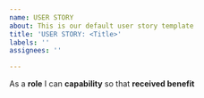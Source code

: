 ```yaml
---
name: USER STORY
about: This is our default user story template
title: 'USER STORY: <Title>'
labels: ''
assignees: ''

---
```


As a **role** I can **capability** so that **received benefit**
